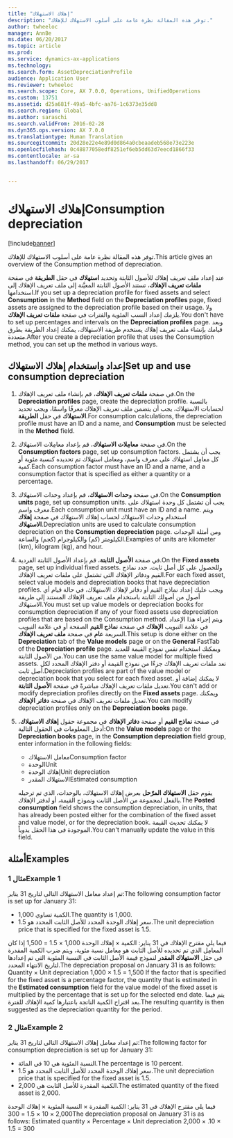 ```yaml
---
title: "إهلاك الاستهلاك"
description: "توفر هذه المقالة نظرة عامة على أسلوب الاستهلاك للإهلاك."
author: twheeloc
manager: AnnBe
ms.date: 06/20/2017
ms.topic: article
ms.prod: 
ms.service: dynamics-ax-applications
ms.technology: 
ms.search.form: AssetDepreciationProfile
audience: Application User
ms.reviewer: twheeloc
ms.search.scope: Core, AX 7.0.0, Operations, UnifiedOperations
ms.custom: 13751
ms.assetid: d25a681f-49a5-4bfc-aa76-1c6373e35dd8
ms.search.region: Global
ms.author: saraschi
ms.search.validFrom: 2016-02-28
ms.dyn365.ops.version: AX 7.0.0
ms.translationtype: Human Translation
ms.sourcegitcommit: 20d28e22e4e89d0d864a0cbeaadeb568e73e223e
ms.openlocfilehash: 0c48877058edf8251ef6eb5dd63d7eecd1866f33
ms.contentlocale: ar-sa
ms.lasthandoff: 06/29/2017


---
```


# <a name="consumption-depreciation"></a><span data-ttu-id="6d4d3-103">إهلاك الاستهلاك</span><span class="sxs-lookup"><span data-stu-id="6d4d3-103">Consumption depreciation</span></span>

[!include[banner](../includes/banner.md)]


<span data-ttu-id="6d4d3-104">توفر هذه المقالة نظرة عامة على أسلوب الاستهلاك للإهلاك.</span><span class="sxs-lookup"><span data-stu-id="6d4d3-104">This article gives an overview of the Consumption method of depreciation.</span></span>

<span data-ttu-id="6d4d3-105">عند إعداد ملف تعريف إهلاك للأصول الثابتة وتحديد **استهلاك** في حقل **الطريقة** في صفحة **ملفات تعريف الإهلاك**، تستند الأصول الثابتة المعيَّنة إلى ملف تعريف الإهلاك إلى استخدامها.</span><span class="sxs-lookup"><span data-stu-id="6d4d3-105">If you set up a depreciation profile for fixed assets and select **Consumption** in the **Method** field on the **Depreciation profiles** page, fixed assets are assigned to the depreciation profile based on their usage.</span></span> <span data-ttu-id="6d4d3-106">ولا يلزمك إعداد النسب المئوية والفترات في صفحة **ملفات تعريف الإهلاك**.</span><span class="sxs-lookup"><span data-stu-id="6d4d3-106">You don't have to set up percentages and intervals on the **Depreciation profiles** page.</span></span> <span data-ttu-id="6d4d3-107">وبعد قيامك بإنشاء ملف تعريف إهلاك يستخدم طريقة الاستهلاك، يمكنك إعداد الطريقة بطرق متعددة.</span><span class="sxs-lookup"><span data-stu-id="6d4d3-107">After you create a depreciation profile that uses the Consumption method, you can set up the method in various ways.</span></span>

## <a name="set-up-and-use-consumption-depreciation"></a><span data-ttu-id="6d4d3-108">إعداد واستخدام إهلاك الاستهلاك</span><span class="sxs-lookup"><span data-stu-id="6d4d3-108">Set up and use consumption depreciation</span></span>
1.  <span data-ttu-id="6d4d3-109">في صفحة **ملفات تعريف الإهلاك**، قم بإنشاء ملف تعريف الإهلاك.</span><span class="sxs-lookup"><span data-stu-id="6d4d3-109">On the **Depreciation profiles** page, create the depreciation profile.</span></span> <span data-ttu-id="6d4d3-110">بالنسبة لحسابات الاستهلاك، يجب أن يتضمن ملف تعريف الإهلاك معرفًا واسمًا، ويجب تحديد **الاستهلاك** في حقل **الطريقة**.</span><span class="sxs-lookup"><span data-stu-id="6d4d3-110">For consumption calculations, the depreciation profile must have an ID and a name, and **Consumption** must be selected in the **Method** field.</span></span>
2.  <span data-ttu-id="6d4d3-111">في صفحة **معامِلات الاستهلاك**، قم بإعداد معامِلات الاستهلاك.</span><span class="sxs-lookup"><span data-stu-id="6d4d3-111">On the **Consumption factors** page, set up consumption factors.</span></span> <span data-ttu-id="6d4d3-112">يجب أن يشتمل كل معامِل استهلاك على معرف واسم، ومعامل استهلاك تم تحديده كنسبة مئوية أو كمية.</span><span class="sxs-lookup"><span data-stu-id="6d4d3-112">Each consumption factor must have an ID and a name, and a consumption factor that is specified as either a quantity or a percentage.</span></span>
3.  <span data-ttu-id="6d4d3-113">في صفحة **وحدات الاستهلاك**، قم بإعداد وحدات الاستهلاك.</span><span class="sxs-lookup"><span data-stu-id="6d4d3-113">On the **Consumption units** page, set up consumption units.</span></span> <span data-ttu-id="6d4d3-114">يجب أن تشتمل كل وحدة استهلاك على معرف واسم.</span><span class="sxs-lookup"><span data-stu-id="6d4d3-114">Each consumption unit must have an ID and a name.</span></span> <span data-ttu-id="6d4d3-115">ويتم استخدام وحدات الاستهلاك لحساب إهلاك الاستهلاك في صفحة **إهلاك الاستهلاك**.</span><span class="sxs-lookup"><span data-stu-id="6d4d3-115">Depreciation units are used to calculate consumption depreciation on the **Consumption depreciation** page.</span></span> <span data-ttu-id="6d4d3-116">ومن أمثلة الوحدات الكيلومتر (كم) والكيلوجرام (كجم) والساعة.</span><span class="sxs-lookup"><span data-stu-id="6d4d3-116">Examples of units are kilometer (km), kilogram (kg), and hour.</span></span>
4.  <span data-ttu-id="6d4d3-117">في صفحة **الأصول الثابتة**، قم بإعداد الأصول الثابتة الفردية.</span><span class="sxs-lookup"><span data-stu-id="6d4d3-117">On the **Fixed assets** page, set up individual fixed assets.</span></span> <span data-ttu-id="6d4d3-118">وللحصول على كل أصل ثابت، حدد نماذج القيم ودفاتر الإهلاك التي تشتمل على ملفات تعريف الإهلاك.</span><span class="sxs-lookup"><span data-stu-id="6d4d3-118">For each fixed asset, select value models and depreciation books that have depreciation profiles.</span></span> <span data-ttu-id="6d4d3-119">ويجب عليك إعداد نماذج القيم أو دفاتر لإهلاك الاستهلاك، في حالة قيام أي أصول من أصولك الثابتة باستخدام ملف تعريف الإهلاك المستند إلى طريقة الاستهلاك.</span><span class="sxs-lookup"><span data-stu-id="6d4d3-119">You must set up value models or depreciation books for consumption depreciation if any of your fixed assets use depreciation profiles that are based on the Consumption method.</span></span> <span data-ttu-id="6d4d3-120">ويتم إجراء هذا الإعداد في علامة التبويب **الإهلاك** في صفحة **نماذج القيم** الصفحة أو في علامة التبويب السريعة **عام** في صفحة **ملف تعريف الإهلاك**.</span><span class="sxs-lookup"><span data-stu-id="6d4d3-120">This setup is done either on the **Depreciation** tab of the **Value models** page or on the **General** FastTab of the **Depreciation profile** page.</span></span> <span data-ttu-id="6d4d3-121">ويمكنك استخدام نفس نموذج القيمة للعديد من الأصول الثابتة.</span><span class="sxs-lookup"><span data-stu-id="6d4d3-121">You can use the same value model for multiple fixed assets.</span></span> <span data-ttu-id="6d4d3-122">تعد ملفات تعريف الإهلاك جزءًا من نموذج القيمة أو دفتر الإهلاك المحدد لكل أصل ثابت.</span><span class="sxs-lookup"><span data-stu-id="6d4d3-122">Depreciation profiles are part of the value model or depreciation book that you select for each fixed asset.</span></span> <span data-ttu-id="6d4d3-123">لا يمكنك إضافة أو تعديل ملفات تعريف الإهلاك مباشرةً في صفحة **الأصول الثابتة**.</span><span class="sxs-lookup"><span data-stu-id="6d4d3-123">You can't add or modify depreciation profiles directly on the **Fixed assets** page.</span></span> <span data-ttu-id="6d4d3-124">ويمكنك تعديل ملفات تعريف الإهلاك في صفحة **دفاتر الإهلاك**.</span><span class="sxs-lookup"><span data-stu-id="6d4d3-124">You can modify depreciation profiles only on the **Depreciation books** page.</span></span>
5.  <span data-ttu-id="6d4d3-125">في صفحة **نماذج القيم** أو صفحة **دفاتر الإهلاك** في مجموعة حقول **إهلاك الاستهلاك**، أدخل المعلومات في الحقول التالية:</span><span class="sxs-lookup"><span data-stu-id="6d4d3-125">On the **Value models** page or the **Depreciation books** page, in the **Consumption depreciation** field group, enter information in the following fields:</span></span>
    -   <span data-ttu-id="6d4d3-126">معامل الاستهلاك</span><span class="sxs-lookup"><span data-stu-id="6d4d3-126">Consumption factor</span></span>
    -   <span data-ttu-id="6d4d3-127">الوحدة</span><span class="sxs-lookup"><span data-stu-id="6d4d3-127">Unit</span></span>
    -   <span data-ttu-id="6d4d3-128">إهلاك الوحدة</span><span class="sxs-lookup"><span data-stu-id="6d4d3-128">Unit depreciation</span></span>
    -   <span data-ttu-id="6d4d3-129">الاستهلاك المقدر</span><span class="sxs-lookup"><span data-stu-id="6d4d3-129">Estimated consumption</span></span>

    <span data-ttu-id="6d4d3-130">يقوم حقل **الاستهلاك المرّحل** بعرض إهلاك الاستهلاك، بالوحدات، الذي تم ترحيله بالفعل لمجموعة من الأصل الثابت ونموذج القيمة، أو لدفتر الإهلاك.</span><span class="sxs-lookup"><span data-stu-id="6d4d3-130">The **Posted consumption** field shows the consumption depreciation, in units, that has already been posted either for the combination of the fixed asset and value model, or for the depreciation book.</span></span> <span data-ttu-id="6d4d3-131">لا يمكنك تحديث القيمة الموجودة في هذا الحقل يدوياً.</span><span class="sxs-lookup"><span data-stu-id="6d4d3-131">You can't manually update the value in this field.</span></span>

## <a name="examples"></a><span data-ttu-id="6d4d3-132">أمثلة</span><span class="sxs-lookup"><span data-stu-id="6d4d3-132">Examples</span></span>
### <a name="example-1"></a><span data-ttu-id="6d4d3-133">مثال 1</span><span class="sxs-lookup"><span data-stu-id="6d4d3-133">Example 1</span></span>

<span data-ttu-id="6d4d3-134">تم إعداد معامل الاستهلاك التالي لتاريخ 31 يناير:</span><span class="sxs-lookup"><span data-stu-id="6d4d3-134">The following consumption factor is set up for January 31:</span></span>

-   <span data-ttu-id="6d4d3-135">الكمية تساوي 1,000.</span><span class="sxs-lookup"><span data-stu-id="6d4d3-135">The quantity is 1,000.</span></span>
-   <span data-ttu-id="6d4d3-136">سعر إهلاك الوحدة المحدد للأصل الثابت المحدد هو 1.5.</span><span class="sxs-lookup"><span data-stu-id="6d4d3-136">The unit depreciation price that is specified for the fixed asset is 1.5.</span></span>

<span data-ttu-id="6d4d3-137">فيما يلي مقترح الإهلاك في 31 يناير: الكمية × إهلاك الوحدة 1,000 × 1.5 = 1,500 إذا كان المعامِل الذي تم تحديده للأصل الثابت هو معامل نسبة مئوية، ويتم ضرب الكمية المقدرة في حقل **الاستهلاك المقدر** لنموذج قيمة الأصل الثابت في النسبة المئوية التي تم إعدادها لتاريخ الانتهاء المحدد.</span><span class="sxs-lookup"><span data-stu-id="6d4d3-137">The depreciation proposal on January 31 is as follows: Quantity × Unit depreciation 1,000 × 1.5 = 1,500 If the factor that is specified for the fixed asset is a percentage factor, the quantity that is estimated in the **Estimated consumption** field for the value model of the fixed asset is multiplied by the percentage that is set up for the selected end date.</span></span> <span data-ttu-id="6d4d3-138">يتم فيما بعد اقتراح الكمية الناتجة باعتبارها كمية الإهلاك للفترة.</span><span class="sxs-lookup"><span data-stu-id="6d4d3-138">The resulting quantity is then suggested as the depreciation quantity for the period.</span></span>

### <a name="example-2"></a><span data-ttu-id="6d4d3-139">مثال 2</span><span class="sxs-lookup"><span data-stu-id="6d4d3-139">Example 2</span></span>

<span data-ttu-id="6d4d3-140">تم إعداد معامل إهلاك الاستهلاك التالي لتاريخ 31 يناير:</span><span class="sxs-lookup"><span data-stu-id="6d4d3-140">The following factor for consumption depreciation is set up for January 31:</span></span>

-   <span data-ttu-id="6d4d3-141">النسبة المئوية هي 10 في المائة.</span><span class="sxs-lookup"><span data-stu-id="6d4d3-141">The percentage is 10 percent.</span></span>
-   <span data-ttu-id="6d4d3-142">سعر إهلاك الوحدة المحدد للأصل الثابت المحدد هو 1.5.</span><span class="sxs-lookup"><span data-stu-id="6d4d3-142">The unit depreciation price that is specified for the fixed asset is 1.5.</span></span>
-   <span data-ttu-id="6d4d3-143">الكمية المقدرة للأصل الثابت هي 2,000.</span><span class="sxs-lookup"><span data-stu-id="6d4d3-143">The estimated quantity of the fixed asset is 2,000.</span></span>

<span data-ttu-id="6d4d3-144">فيما يلي مقترح الإهلاك في 31 يناير: الكمية المقدرة × النسبة المئوية × إهلاك الوحدة 2,000 × 10 × 1.5 = 300</span><span class="sxs-lookup"><span data-stu-id="6d4d3-144">The depreciation proposal on January 31 is as follows: Estimated quantity × Percentage × Unit depreciation 2,000 × .10 × 1.5 = 300</span></span>




